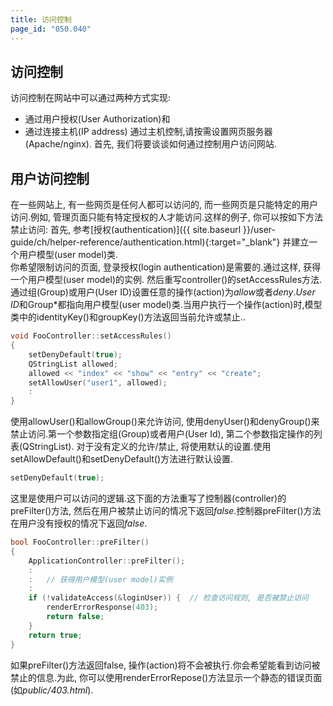 ```yaml
---
title: 访问控制
page_id: "050.040"
---
```

## 访问控制
访问控制在网站中可以通过两种方式实现:
* 通过用户授权(User Authorization)和
* 通过连接主机(IP address)
通过主机控制,请按需设置网页服务器(Apache/nginx).
首先, 我们将要谈谈如何通过控制用户访问网站.
## 用户访问控制
在一些网站上, 有一些网页是任何人都可以访问的, 而一些网页是只能特定的用户访问.例如, 管理页面只能有特定授权的人才能访问.这样的例子, 你可以按如下方法禁止访问:
 首先, 参考[授权(authentication)]({{ site.baseurl }}/user-guide/ch/helper-reference/authentication.html){:target="_blank"} 并建立一个用户模型(user model)类.<br>
你希望限制访问的页面,  登录授权(login authentication)是需要的.通过这样, 获得一个用户模型(user model)的实例.
然后重写controller()的setAccessRules方法.通过组(Group)或用户(User ID)设置任意的操作(action)为*allow*或者*deny*.*User ID*和Group*都指向用户模型(user model)类.当用户执行一个操作(action)时,模型类中的identityKey()和groupKey()方法返回当前允许或禁止..
```c++
void FooController::setAccessRules()
{
    setDenyDefault(true);
    QStringList allowed;
    allowed << "index" << "show" << "entry" << "create";
    setAllowUser("user1", allowed);
    :
}
```
使用allowUser()和allowGroup()来允许访问, 使用denyUser()和denyGroup()来禁止访问.第一个参数指定组(Group)或者用户(User Id), 第二个参数指定操作的列表(QStringList).
对于没有定义的允许/禁止, 将使用默认的设置.使用setAllowDefault()和setDenyDefault()方法进行默认设置.
```c++
setDenyDefault(true);
```
这里是使用户可以访问的逻辑.这下面的方法重写了控制器(controller)的preFilter()方法, 然后在用户被禁止访问的情况下返回*false*.控制器preFilter()方法在用户没有授权的情况下返回*false*.
```c++
bool FooController::preFilter()
{
    ApplicationController::preFilter();
    :
    :   // 获得用户模型(user model)实例
    :
    if (!validateAccess(&loginUser)) {  // 检查访问规则, 是否被禁止访问
        renderErrorResponse(403);
        return false;
    }
    return true;
}
```
如果preFilter()方法返回false, 操作(action)将不会被执行.你会希望能看到访问被禁止的信息.为此, 你可以使用renderErrorRepose()方法显示一个静态的错误页面(如*public/403.html*).
